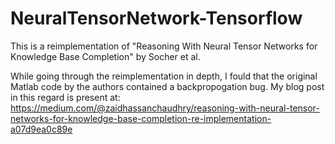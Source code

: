 # NeuralTensorNetwork-Tensorflow

This is a reimplementation of "Reasoning With Neural Tensor Networks for Knowledge Base Completion" by Socher et al.

While going through the reimplementation in depth, I fould that the original Matlab code by the authors contained a backpropogation bug. 
My blog post in this regard is present at: https://medium.com/@zaidhassanchaudhry/reasoning-with-neural-tensor-networks-for-knowledge-base-completion-re-implementation-a07d9ea0c89e
